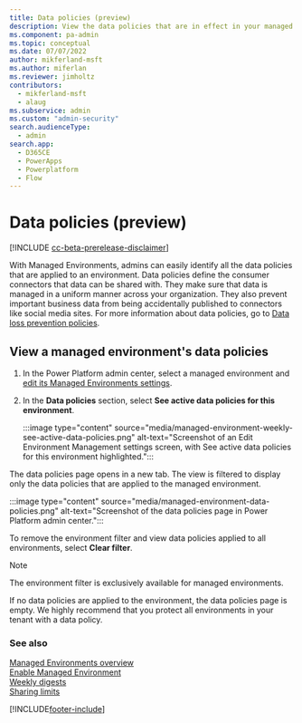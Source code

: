 ```yaml
---
title: Data policies (preview)
description: View the data policies that are in effect in your managed environments.
ms.component: pa-admin
ms.topic: conceptual
ms.date: 07/07/2022
author: mikferland-msft
ms.author: miferlan
ms.reviewer: jimholtz
contributors:
  - mikferland-msft
  - alaug 
ms.subservice: admin
ms.custom: "admin-security"
search.audienceType: 
  - admin
search.app:
  - D365CE
  - PowerApps
  - Powerplatform
  - Flow
---
```


# Data policies (preview)

<!-- https://go.microsoft.com/fwlink/?linkid=2193887 -->

[!INCLUDE [cc-beta-prerelease-disclaimer](../includes/cc-beta-prerelease-disclaimer.md)]

With Managed Environments, admins can easily identify all the data policies that are applied to an environment. Data policies define the consumer connectors that data can be shared with. They make sure that data is managed in a uniform manner across your organization. They also prevent important business data from being accidentally published to connectors like social media sites. For more information about data policies, go to [Data loss prevention policies](wp-data-loss-prevention.md).

## View a managed environment's data policies

1. In the Power Platform admin center, select a managed environment and [edit its Managed Environments settings](managed-environment-enable.md#enable-or-edit-managed-environments-in-the-admin-center).

1. In the **Data policies** section, select **See active data policies for this environment**.

    :::image type="content" source="media/managed-environment-weekly-see-active-data-policies.png" alt-text="Screenshot of an Edit Environment Management settings screen, with See active data policies for this environment highlighted.":::

The data policies page opens in a new tab. The view is filtered to display only the data policies that are applied to the managed environment.

:::image type="content" source="media/managed-environment-data-policies.png" alt-text="Screenshot of the data policies page in Power Platform admin center.":::

To remove the environment filter and view data policies applied to all environments, select **Clear filter**.

> [!NOTE]
> The environment filter is exclusively available for managed environments.

If no data policies are applied to the environment, the data policies page is empty. We highly recommend that you protect all environments in your tenant with a data policy.

### See also

[Managed Environments overview](managed-environment-overview.md)  
[Enable Managed Environment](managed-environment-enable.md)  
[Weekly digests](managed-environment-weekly-digests.md)  
[Sharing limits](managed-environment-sharing-limits.md)  

[!INCLUDE[footer-include](../includes/footer-banner.md)]
